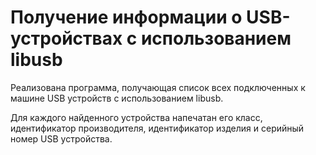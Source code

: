 # Получение информации о USB-устройствах с использованием libusb

Реализована программа, получающая список всех подключенных к машине USB устройств с использованием libusb.

Для каждого найденного устройства напечатан его класс, идентификатор производителя, идентификатор изделия и серийный номер USB устройства.
